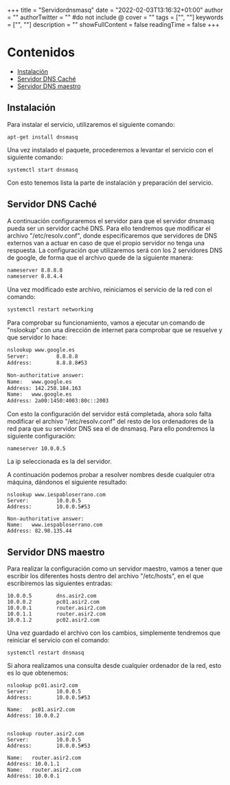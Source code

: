 +++
title = "Servidordnsmasq"
date = "2022-02-03T13:16:32+01:00"
author = ""
authorTwitter = "" #do not include @
cover = ""
tags = ["", ""]
keywords = ["", ""]
description = ""
showFullContent = false
readingTime = false
+++

# Contenidos
- [Instalación](#instalación)
- [Servidor DNS Caché](#servidor-dns-caché)
- [Servidor DNS maestro](#servidor-dns-maestro)

## Instalación

Para instalar el servicio, utilizaremos el siguiente comando:

```shell
apt-get install dnsmasq
```

Una vez instalado el paquete, procederemos a levantar el servicio con el siguiente comando:

```shell
systemctl start dnsmasq
```

Con esto tenemos lista la parte de instalación y preparación del servicio.

## Servidor DNS Caché

A continuación configuraremos el servidor para que el servidor dnsmasq pueda ser un servidor caché DNS. Para ello tendremos que modificar el archivo "/etc/resolv.conf", donde especificaremos que servidores de DNS externos van a actuar en caso de que el propio servidor no tenga una respuesta. La configuración que utilizaremos será con los 2 servidores DNS de google, de forma que el archivo quede de la siguiente manera:

```bash
nameserver 8.8.8.8
nameserver 8.8.4.4
```

Una vez modificado este archivo, reiniciamos el servicio de la red con el comando:

```bash
systemctl restart networking
```

Para comprobar su funcionamiento, vamos a ejecutar un comando de "nslookup" con una dirección de internet para comprobar que se resuelve y que servidor lo hace:

```bash
nslookup www.google.es
Server:         8.8.8.8
Address:        8.8.8.8#53

Non-authoritative answer:
Name:   www.google.es
Address: 142.250.184.163
Name:   www.google.es
Address: 2a00:1450:4003:80c::2003
```

Con esto la configuración del servidor está completada, ahora solo falta modificar el archivo "/etc/resolv.conf" del resto de los ordenadores de la red para que su servidor DNS sea el de dnsmasq. Para ello pondremos la siguiente configuración:

```shell
nameserver 10.0.0.5
```

La ip seleccionada es la del servidor.

A continuación podemos probar a resolver nombres desde cualquier otra máquina, dándonos el siguiente resultado:

```shell
nslookup www.iespabloserrano.com
Server:         10.0.0.5
Address:        10.0.0.5#53

Non-authoritative answer:
Name:   www.iespabloserrano.com
Address: 82.98.135.44
```

## Servidor DNS maestro
Para realizar la configuración como un servidor maestro, vamos a tener que escribir los diferentes hosts dentro del archivo "/etc/hosts", en el que escribiremos las siguientes entradas:
```shell
10.0.0.5        dns.asir2.com
10.0.0.2        pc01.asir2.com
10.0.0.1        router.asir2.com
10.0.1.1        router.asir2.com
10.0.1.2        pc02.asir2.com
```
Una vez guardado el archivo con los cambios, simplemente tendremos que reiniciar el servicio con el comando:
```shell
systemctl restart dnsmasq
```
Si ahora realizamos una consulta desde cualquier ordenador de la red, esto es lo que obtenemos:
```shell
nslookup pc01.asir2.com
Server:         10.0.0.5
Address:        10.0.0.5#53

Name:   pc01.asir2.com
Address: 10.0.0.2


nslookup router.asir2.com
Server:         10.0.0.5
Address:        10.0.0.5#53

Name:   router.asir2.com
Address: 10.0.1.1
Name:   router.asir2.com
Address: 10.0.0.1
```